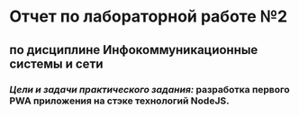 # Отчет по лабораторной работе №2
## по дисциплине Инфокоммуникационные системы и сети  

### _Цели и задачи практического задания:_ разработка первого PWA приложения на стэке технологий NodeJS.
